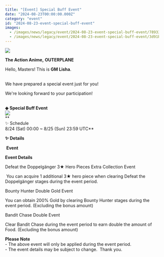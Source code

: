 ```yaml
---
title: "[Event] Special Buff Event"
date: "2024-08-23T00:00:00.000Z"
category: "event"
id: "2024-08-23-event-special-buff-event"
images:
  - /images/news/legacy/event/2024-08-23-event-special-buff-event/78933287dd38475aa79934cd937ad938.webp
  - /images/news/legacy/event/2024-08-23-event-special-buff-event/3d91b0c84fe9421ab86d9f0b52997c12.webp
---
```


![](/images/news/legacy/event/2024-08-23-event-special-buff-event/78933287dd38475aa79934cd937ad938.webp)  

**The Action Anime,** **OUTERPLANE**        

Hello, Masters! This is **GM Lisha**.  
 

We have prepared a special event just for you!

We're looking forward to your participation!  
 

**◈** **Special Buff Event**  
![](/images/news/legacy/event/2024-08-23-event-special-buff-event/3d91b0c84fe9421ab86d9f0b52997c12.webp)  
**  
✨ Schedule  
8/24 (Sat) 00:00 ~ 8/25 (Sun) 23:59 UTC**  
  
**✨** **Details**

 **Event**

**Event Details**

Defeat the Doppelgänger 3★ Hero Pieces Extra Collection Event

 You can acquire 1 additional 3★ hero piece when clearing Defeat the Doppelgänger stages during the event period.

Bounty Hunter Double Gold Event

You can obtain 200% Gold by clearing Bounty Hunter stages during the event period. (Excluding the bonus amount)

Bandit Chase Double Event  

Clear Bandit Chase during the event period to earn double the amount of Food. (Excluding the bonus amount)  

  
  
**Please Note**  
\- The above event will only be applied during the event period.  
\- The event details may be subject to change.  Thank you.
